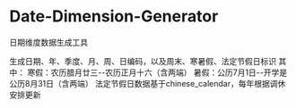 # Date-Dimension-Generator
日期维度数据生成工具

生成日期、年、季度、月、周、日编码，以及周末、寒暑假、法定节假日标识
其中：
寒假：农历腊月廿三--农历正月十六（含两端）
暑假：公历7月1日--开学是公历8月31日（含两端）
法定节假日数据基于chinese_calendar，每年根据调休安排更新
